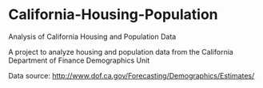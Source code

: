 # California-Housing-Population
Analysis of California Housing and Population Data

A project to analyze housing and population data from the California Department of Finance Demographics Unit

Data source: http://www.dof.ca.gov/Forecasting/Demographics/Estimates/
